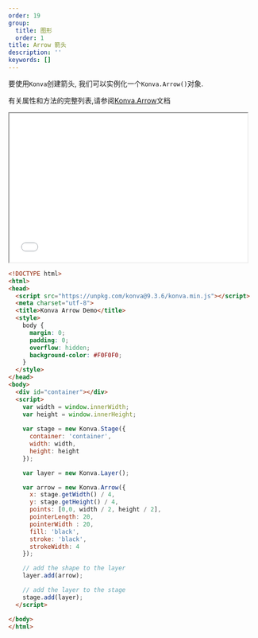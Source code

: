 ```yaml
---
order: 19
group:
  title: 图形
  order: 1
title: Arrow 箭头
description: ''
keywords: []
---
```


要使用`Konva`创建箭头, 我们可以实例化一个`Konva.Arrow()`对象.

有关属性和方法的完整列表,请参阅[Konva.Arrow](https://konvajs.github.io/api/Konva.Arrow.html)文档


<iframe src="/downloads/code/shapes/Arrow.html" style="width: 50vw;height:300px;"></iframe>


```html
<!DOCTYPE html>
<html>
<head>
  <script src="https://unpkg.com/konva@9.3.6/konva.min.js"></script>
  <meta charset="utf-8">
  <title>Konva Arrow Demo</title>
  <style>
    body {
      margin: 0;
      padding: 0;
      overflow: hidden;
      background-color: #F0F0F0;
    }
  </style>
</head>
<body>
  <div id="container"></div>
  <script>
    var width = window.innerWidth;
    var height = window.innerHeight;
    
    var stage = new Konva.Stage({
      container: 'container',
      width: width,
      height: height
    });

    var layer = new Konva.Layer();

    var arrow = new Konva.Arrow({
      x: stage.getWidth() / 4,
      y: stage.getHeight() / 4,
      points: [0,0, width / 2, height / 2],
      pointerLength: 20,
      pointerWidth : 20,
      fill: 'black',
      stroke: 'black',
      strokeWidth: 4
    });

    // add the shape to the layer
    layer.add(arrow);

    // add the layer to the stage
    stage.add(layer);
  </script>

</body>
</html>
```
